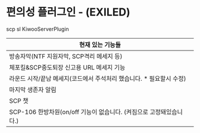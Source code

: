 # 편의성 플러그인 - (EXILED)
scp sl KiwooServerPlugin

|현재 있는 기능들|
|------|
|방송자막(NTF 지원자막, SCP격리 메세지 등)|
|체포킬&SCP중도퇴장 신고용 URL 메세지 기능|
|라운드 시작/끝남 메세지(코드에서 주석처리 했습니다. * 필요할시 수정)|
|마지막 생존자 알림|
|SCP 챗|
|SCP-106 한방차원(on/off 기능이 없습니다. (켜짐으로 고정돼있습니다.)|

